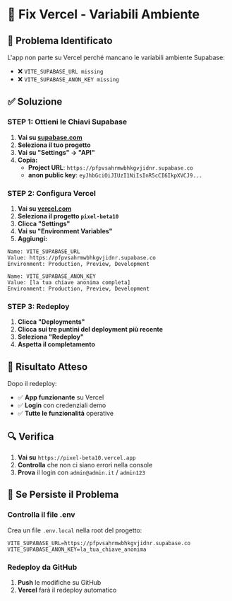 # 🔧 Fix Vercel - Variabili Ambiente

## 🚨 **Problema Identificato**

L'app non parte su Vercel perché mancano le variabili ambiente Supabase:
- ❌ `VITE_SUPABASE_URL missing`
- ❌ `VITE_SUPABASE_ANON_KEY missing`

## ✅ **Soluzione**

### **STEP 1: Ottieni le Chiavi Supabase**

1. **Vai su [supabase.com](https://supabase.com)**
2. **Seleziona il tuo progetto**
3. **Vai su "Settings" → "API"**
4. **Copia:**
   - **Project URL**: `https://pfpvsahrmwbhkgvjidnr.supabase.co`
   - **anon public key**: `eyJhbGciOiJIUzI1NiIsInR5cCI6IkpXVCJ9...`

### **STEP 2: Configura Vercel**

1. **Vai su [vercel.com](https://vercel.com)**
2. **Seleziona il progetto `pixel-beta10`**
3. **Clicca "Settings"**
4. **Vai su "Environment Variables"**
5. **Aggiungi:**

```
Name: VITE_SUPABASE_URL
Value: https://pfpvsahrmwbhkgvjidnr.supabase.co
Environment: Production, Preview, Development

Name: VITE_SUPABASE_ANON_KEY
Value: [la tua chiave anonima completa]
Environment: Production, Preview, Development
```

### **STEP 3: Redeploy**

1. **Clicca "Deployments"**
2. **Clicca sui tre puntini del deployment più recente**
3. **Seleziona "Redeploy"**
4. **Aspetta il completamento**

## 🎯 **Risultato Atteso**

Dopo il redeploy:
- ✅ **App funzionante** su Vercel
- ✅ **Login** con credenziali demo
- ✅ **Tutte le funzionalità** operative

## 🔍 **Verifica**

1. **Vai su** `https://pixel-beta10.vercel.app`
2. **Controlla** che non ci siano errori nella console
3. **Prova** il login con `admin@admin.it` / `admin123`

## 🚨 **Se Persiste il Problema**

### **Controlla il file .env**
Crea un file `.env.local` nella root del progetto:

```env
VITE_SUPABASE_URL=https://pfpvsahrmwbhkgvjidnr.supabase.co
VITE_SUPABASE_ANON_KEY=la_tua_chiave_anonima
```

### **Redeploy da GitHub**
1. **Push** le modifiche su GitHub
2. **Vercel** farà il redeploy automatico
